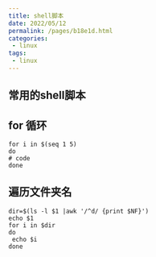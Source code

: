 ```yaml
---
title: shell脚本
date: 2022/05/12
permalink: /pages/b18e1d.html
categories:
 - linux
tags:
 - linux
---
```


## 常用的shell脚本

## **for 循环**

```
for i in $(seq 1 5)
do
# code
done
```

## **遍历文件夹名**

```
dir=$(ls -l $1 |awk '/^d/ {print $NF}')
echo $1
for i in $dir
do
 echo $i
done
```